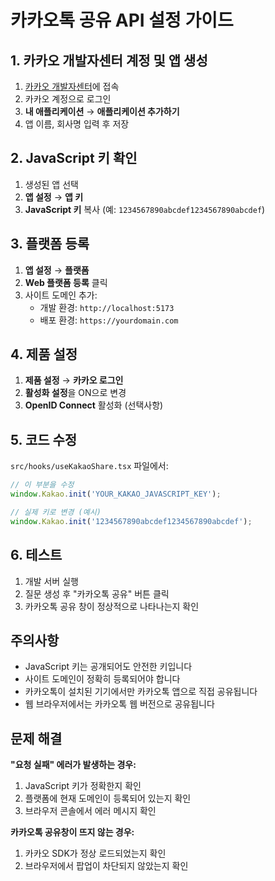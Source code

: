 # 카카오톡 공유 API 설정 가이드

## 1. 카카오 개발자센터 계정 및 앱 생성

1. [카카오 개발자센터](https://developers.kakao.com)에 접속
2. 카카오 계정으로 로그인
3. **내 애플리케이션** → **애플리케이션 추가하기**
4. 앱 이름, 회사명 입력 후 저장

## 2. JavaScript 키 확인

1. 생성된 앱 선택
2. **앱 설정** → **앱 키**
3. **JavaScript 키** 복사 (예: `1234567890abcdef1234567890abcdef`)

## 3. 플랫폼 등록

1. **앱 설정** → **플랫폼**
2. **Web 플랫폼 등록** 클릭
3. 사이트 도메인 추가:
   - 개발 환경: `http://localhost:5173`
   - 배포 환경: `https://yourdomain.com`

## 4. 제품 설정

1. **제품 설정** → **카카오 로그인**
2. **활성화 설정**을 ON으로 변경
3. **OpenID Connect** 활성화 (선택사항)

## 5. 코드 수정

`src/hooks/useKakaoShare.tsx` 파일에서:

```typescript
// 이 부분을 수정
window.Kakao.init('YOUR_KAKAO_JAVASCRIPT_KEY');

// 실제 키로 변경 (예시)
window.Kakao.init('1234567890abcdef1234567890abcdef');
```

## 6. 테스트

1. 개발 서버 실행
2. 질문 생성 후 "카카오톡 공유" 버튼 클릭
3. 카카오톡 공유 창이 정상적으로 나타나는지 확인

## 주의사항

- JavaScript 키는 공개되어도 안전한 키입니다
- 사이트 도메인이 정확히 등록되어야 합니다
- 카카오톡이 설치된 기기에서만 카카오톡 앱으로 직접 공유됩니다
- 웹 브라우저에서는 카카오톡 웹 버전으로 공유됩니다

## 문제 해결

**"요청 실패" 에러가 발생하는 경우:**
1. JavaScript 키가 정확한지 확인
2. 플랫폼에 현재 도메인이 등록되어 있는지 확인
3. 브라우저 콘솔에서 에러 메시지 확인

**카카오톡 공유창이 뜨지 않는 경우:**
1. 카카오 SDK가 정상 로드되었는지 확인
2. 브라우저에서 팝업이 차단되지 않았는지 확인